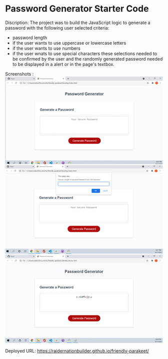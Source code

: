 # Password Generator Starter Code

Discription:
The project was to build the JavaScript logic to generate a password with the following user selected criteria:
* password length
* if the user wants to use uppercase or lowercase letters
* if the user wants to use numbers
* if the user wnats to use special characters
these selections needed to be confirmed by the user and the randomly generated password needed to be displayed in a alert or in the page's textbox.

Screenshots :
![alt text](./screenshots/screenshot1.png)
![alt text](./screenshots/screenshot2.png)
![alt text](./screenshots/screenshot3.png)

Deployed URL: https://raidernationbuilder.github.io/friendly-parakeet/